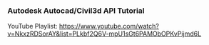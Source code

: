 ### Autodesk Autocad/Civil3d API Tutorial

YouTube Playlist:
https://www.youtube.com/watch?v=NkxzRDSorAY&list=PLkbf2Q6V-mpU1sGt6PAMObOPKvPijmd6L
